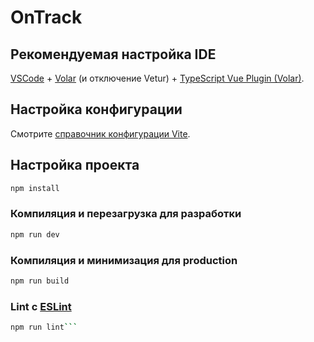 # OnTrack

## Рекомендуемая настройка IDE

[VSCode](https://code.visualstudio.com/) + [Volar](https://marketplace.visualstudio.com/items?itemName=Vue.volar) (и отключение Vetur) + [TypeScript Vue Plugin (Volar)](https://marketplace.visualstudio.com/items?itemName=Vue.vscode-typescript-vue-plugin).

## Настройка конфигурации

Смотрите [справочник конфигурации Vite](https://vitejs.dev/config/).

## Настройка проекта

```sh
npm install
```

### Компиляция и перезагрузка для разработки

```sh
npm run dev
```

### Компиляция и минимизация для production

```sh
npm run build
```

### Lint с [ESLint](https://eslint.org/)

```sh
npm run lint``` 
